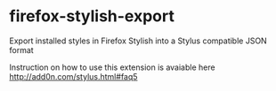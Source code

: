 # firefox-stylish-export
Export installed styles in Firefox Stylish into a Stylus compatible JSON format

Instruction on how to use this extension is avaiable here
http://add0n.com/stylus.html#faq5
